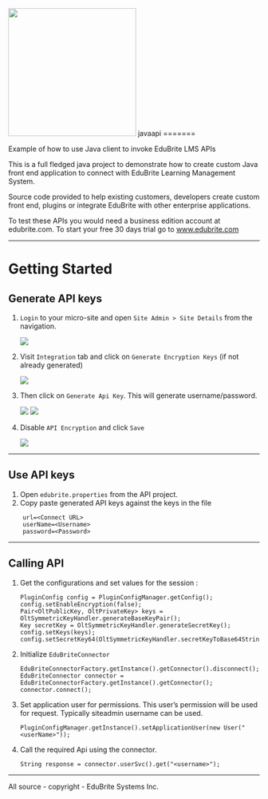 
<img src="https://www.edubrite.com/oltpublish/static/assets/eb-img/eb-new-logo.png" width="256">
javaapi
=======

Example of how to use Java client to invoke EduBrite LMS APIs

This is a full fledged java project to demonstrate how to create 
custom Java front end application to connect with EduBrite Learning Management System. 


Source code provided to help existing customers, developers create custom front end, plugins or integrate 
EduBrite with other enterprise applications.

To test these APIs you would need a business edition account at edubrite.com. To start your free 30 days trial go to www.edubrite.com

-----
Getting Started
===============

Generate API keys
-----------------

 1. `Login` to your micro-site and open  `Site Admin > Site Details` from the navigation.

     <img src="https://github.com/edubrite/javaapi/blob/features/api-improvements/Readme/1.jpg">

 2. Visit `Integration` tab and click on `Generate Encryption Keys` (if not already generated) 

    <img src="https://github.com/edubrite/javaapi/blob/features/api-improvements/Readme/2.jpg">

 3. Then click on `Generate Api Key`. This will generate username/password.

    <img src="https://github.com/edubrite/javaapi/blob/features/api-improvements/Readme/3.1.jpg">

    <img src="https://github.com/edubrite/javaapi/blob/features/api-improvements/Readme/3.2.jpg">

 4. Disable `API Encryption` and click `Save`

    <img src="https://github.com/edubrite/javaapi/blob/features/api-improvements/Readme/4.1.jpg">


-----
Use API keys
------------

1. Open `edubrite.properties` from the API project.
2.  Copy paste generated API keys against the keys in the file
```
    url=<Connect URL>
    userName=<Username>
    password=<Password>
```

-----

Calling API
-----------

 1. Get the configurations and set values for the session :
 
    ```
    PluginConfig config = PluginConfigManager.getConfig();
    config.setEnableEncryption(false);
    Pair<OltPublicKey, OltPrivateKey> keys = OltSymmetricKeyHandler.generateBaseKeyPair();
    Key secretKey = OltSymmetricKeyHandler.generateSecretKey();
    config.setKeys(keys);
    config.setSecretKey64(OltSymmetricKeyHandler.secretKeyToBase64String(secretKey));
    ```

 2. Initialize `EduBriteConnector` 
 
    ```
    EduBriteConnectorFactory.getInstance().getConnector().disconnect();
    EduBriteConnector connector = EduBriteConnectorFactory.getInstance().getConnector();
    connector.connect();
    ```
 3. Set application user for permissions. This user’s permission will be used for request.  Typically siteadmin username can be used.
 
    ```
    PluginConfigManager.getInstance().setApplicationUser(new User("<userName>"));
    ```
 4. Call the required Api using the connector.
 
    ```
    String response = connector.userSvc().get("<username>");
    ```

-----
All source - copyright - EduBrite Systems Inc.
